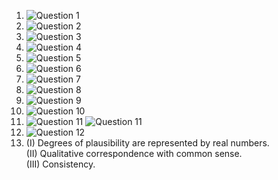 1. ![Question 1](./)    
2. ![Question 2](./HW42.jpg)
3. ![Question 3](./HW43.png)
4. ![Question 4](./HW44.png) 
5. ![Question 5](./HW45.png) 
6. ![Question 6](./HW46.jpg) 
7. ![Question 7](./) 
8. ![Question 8](./) 
9. ![Question 9](./HW49.jpg) 
10. ![Question 10](./HW410.jpg)
11. ![Question 11](./HW411.png)
    ![Question 11](./HW411.2.png)
12. ![Question 12](./)   
13. (I) Degrees of plausibility are represented by real numbers.  
    (II) Qualitative correspondence with common sense.  
    (III) Consistency.  
 
